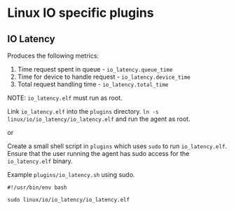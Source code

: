 # Linux IO specific plugins

## IO Latency

Produces the following metrics:

1. Time request spent in queue - `io_latency.queue_time`
2. Time for device to handle request - `io_latency.device_time`
3. Total request handling time - `io_latency.total_time`

NOTE: `io_latency.elf` must run as root.

Link `io_latency.elf` into the `plugins` directory. `ln -s linux/io/io_latency/io_latency.elf` and run the agent as root.

or

Create a small shell script in `plugins` which uses `sudo` to run `io_latency.elf`. Ensure that the user running the agent
has sudo access for the `io_latency.elf` binary.

Example `plugins/io_latency.sh` using sudo.
```
#!/usr/bin/env bash

sudo linux/io/io_latency/io_latency.elf
```

